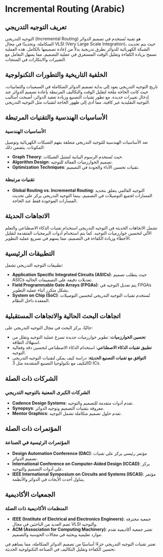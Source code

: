 # Incremental Routing (Arabic)

## تعريف التوجيه التدريجي

التوجيه التدريجي (Incremental Routing) هو تقنية تُستخدم في تصميم الدوائر المتكاملة، وتحديدًا في مجال VLSI (Very Large Scale Integration)، حيث يتم تحديث الشبكة الكهربائية للدوائر بطرق تدريجية بدلاً من إعادة تصميمها بالكامل. هذه العملية تسمح بزيادة الكفاءة وتقليل الوقت المستغرق في عملية التصميم، مما يسهل التعامل مع التغييرات والابتكارات في المنتجات.

## الخلفية التاريخية والتطورات التكنولوجية

تاريخ التوجيه التدريجي يعود إلى بداية تصميم الدوائر المتكاملة في السبعينات والثمانينات، حيث كانت الحاجة ملحة لتقليل الوقت والتكاليف المرتبطة بإعادة تصميم الدوائر عند إدخال تغييرات جديدة. مع تطور تقنيات التصنيع وزيادة تعقيد الدوائر، أصبحت أساليب التوجيه التقليدية غير كافية، مما أدى إلى ظهور الحاجة لتقنيات مثل التوجيه التدريجي.

## الأساسيات الهندسية والتقنيات المرتبطة

### الأساسيات الهندسية

تعد الأساسيات الهندسية للتوجيه التدريجي متعلقة بفهم الشبكات الكهربائية وتوصيل المكونات. يتضمن ذلك:

- **Graph Theory**: حيث تُستخدم الرسوم البيانية لتمثيل الشبكات.
- **Algorithm Design**: تصميم الخوارزميات الفعالة للتوجيه.
- **Optimization Techniques**: تقنيات تحسين الأداء والجودة في التصميم.

### تقنيات مرتبطة

- **Global Routing vs. Incremental Routing**: التوجيه العالمي يتعلق بتحديد المسارات لجميع التوصيلات في التصميم، بينما التوجيه التدريجي يركز على تحديث المسارات الموجودة فقط عند الحاجة.

## الاتجاهات الحديثة

تشمل الاتجاهات الحديثة في التوجيه التدريجي استخدام تقنيات الذكاء الاصطناعي والتعلم الآلي لتحسين خوارزميات التوجيه. كما يتم استخدام أدوات البرمجيات المتقدمة لتقليل الأخطاء وزيادة الكفاءة في التصميم، مما يسهم في تسريع عملية التطوير.

## التطبيقات الرئيسية

تطبيقات التوجيه التدريجي تشمل:

- **Application Specific Integrated Circuits (ASICs)**: حيث يتطلب تصميم ASICs تعديلات دقيقة على التصميمات الحالية.
- **Field Programmable Gate Arrays (FPGAs)**: يتم تعديل التوجيه في FPGAs بشكل متكرر أثناء عملية التطوير.
- **System on Chip (SoC)**: تُستخدم تقنيات التوجيه التدريجي لتحسين التوصيلات المعقدة داخل النظام.

## اتجاهات البحث الحالية والاتجاهات المستقبلية

حاليًا، يركز البحث في مجال التوجيه التدريجي على:

- **تحسين الخوارزميات**: تطوير خوارزميات جديدة تسرع عملية التوجيه وتقلل من استهلاك الطاقة.
- **تطبيق تقنيات الذكاء الاصطناعي**: استخدام الذكاء الاصطناعي لتحسين دقة وفعالية التوجيه.
- **التوافق مع تقنيات التصنيع الحديثة**: دراسة كيف يمكن لتقنيات التوجيه التدريجي التكيف مع تكنولوجيا التصنيع المتقدمة مثل 3D ICs.

## الشركات ذات الصلة

### الشركات الكبرى المعنية بالتوجيه التدريجي

- **Cadence Design Systems**: تقدم أدوات متقدمة للتصميم والتوجيه.
- **Synopsys**: معروفة بتقنيات التصميم وتوجيه الدوائر.
- **Mentor Graphics**: تقدم حلول تصميم متكاملة تشمل التوجيه.

## المؤتمرات ذات الصلة

### المؤتمرات الرئيسية في الصناعة

- **Design Automation Conference (DAC)**: مؤتمر رئيسي يركز على تقنيات تصميم الدوائر.
- **International Conference on Computer-Aided Design (ICCAD)**: يركز على أدوات التصميم والتوجيه.
- **IEEE International Symposium on Circuits and Systems (ISCAS)**: مؤتمر يتناول أحدث الأبحاث في الدوائر والأنظمة.

## الجمعيات الأكاديمية

### المنظمات الأكاديمية ذات الصلة

- **IEEE (Institute of Electrical and Electronics Engineers)**: جمعية محترفة تضم العديد من الباحثين في مجال VLSI والتوجيه.
- **ACM (Association for Computing Machinery)**: تعتبر جمعية أكاديمية تقدم موارد تعليمية وبحثية في مجالات الحوسبة والتصميم.

تعتبر تقنيات التوجيه التدريجي جزءًا أساسيًا من تصميم الدوائر المتكاملة، مما يساهم في تحسين الكفاءة وتقليل التكاليف في الصناعة التكنولوجية الحديثة.